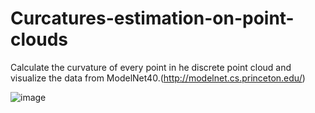 ﻿# Curcatures-estimation-on-point-clouds
Calculate the curvature of every point in he discrete point cloud and visualize the data from ModelNet40.(http://modelnet.cs.princeton.edu/)

![image](https://github.com/MingyeXu/Curcatures-estimation-on-point-clouds/display.png)
      
    
